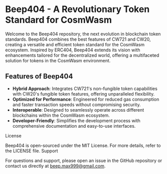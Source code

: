 # Beep404 - A Revolutionary Token Standard for CosmWasm

Welcome to the Beep404 repository, the next evolution in blockchain token standards. Beep404 combines the best features of CW721 and CW20, creating a versatile and efficient token standard for the CosmWasm ecosystem. Inspired by ERC404, Beep404 extends its vision with enhancements tailored for the decentralized world, offering a multifaceted solution for tokens in the CosmWasm environment.

## Features of Beep404

- **Hybrid Approach**: Integrates CW721's non-fungible token capabilities with CW20's fungible token features, offering unparalleled flexibility.
- **Optimized for Performance**: Engineered for reduced gas consumption and faster transaction speeds without compromising security.
- **Interoperable**: Designed to seamlessly operate across different blockchains within the CosmWasm ecosystem.
- **Developer-Friendly**: Simplifies the development process with comprehensive documentation and easy-to-use interfaces.



License

Beep404 is open-sourced under the MIT License. For more details, refer to the LICENSE file.
Support

For questions and support, please open an issue in the GitHub repository or contact us directly at beep.max999@gmail.com.
